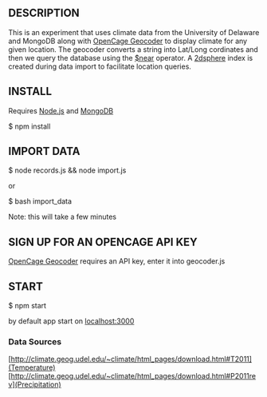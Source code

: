 ## DESCRIPTION

This is an experiment that uses climate data from the University of Delaware and MongoDB along with [OpenCage Geocoder](http://geocoder.opencagedata.com/) to display climate for any given location. The geocoder converts a string into Lat/Long cordinates and then we query the database using the [$near](http://docs.mongodb.org/manual/reference/operator/query/near/) operator. A [2dsphere](http://docs.mongodb.org/manual/core/2dsphere/) index is created during data import to facilitate location queries.

## INSTALL

Requires [Node.js](https://nodejs.org) and [MongoDB](https://www.mongodb.org/downloads)

$ npm install

## IMPORT DATA

$ node records.js && node import.js

or

$ bash import_data

Note: this will take a few minutes

## SIGN UP FOR AN OPENCAGE API KEY

[OpenCage Geocoder](https://developer.opencagedata.com/) requires an API key, enter it into geocoder.js

## START

$ npm start

by default app start on [localhost:3000](http://localhost:3000/)

### Data Sources

[http://climate.geog.udel.edu/~climate/html_pages/download.html#T2011](Temperature)
[http://climate.geog.udel.edu/~climate/html_pages/download.html#P2011rev](Precipitation)
